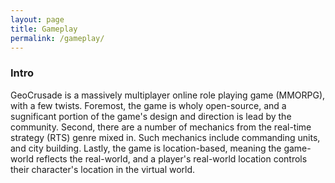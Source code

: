 ```yaml
---
layout: page
title: Gameplay
permalink: /gameplay/
---
```



### Intro

GeoCrusade is a massively multiplayer online role playing game (MMORPG), with a few twists. Foremost, the game is wholy open-source, and a sugnificant portion of the game's design and direction is lead by the community. Second, there are a number of mechanics from the real-time strategy (RTS) genre mixed in. Such mechanics include commanding units, and city building. Lastly, the game is location-based, meaning the game-world reflects the real-world, and a player's real-world location controls their character's location in the virtual world. 

